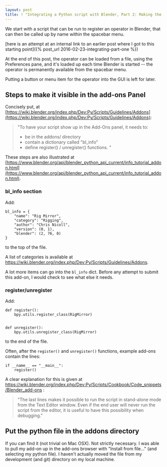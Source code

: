 ```yaml
---
layout: post
title: ! "Integrating a Python script with Blender, Part 2: Making the operator script into an addon"
---
```



We start with a script that can be run to register an operator in Blender, that can then be called up by name within the spacebar menu.

[here is an attempt at an internal link to an earlier post where I got to this starting point]({% post_url 2016-02-23-integrating-part-one %})

At the end of this post, the operator can be loaded from a file, using the Preferences pane, and it's loaded up each time Blender is started -- the operator is permanently available from the spacebar menu.

Putting a button or menu item for the operator into the GUI is left for later.

## Steps to make it visible in the add-ons Panel

Concisely put, at
[https://wiki.blender.org/index.php/Dev:Py/Scripts/Guidelines/Addons](https://wiki.blender.org/index.php/Dev:Py/Scripts/Guidelines/Addons):

>"To have your script show up in the Add-Ons panel, it needs to:
>
>    * be in the addons/ directory
>    * contain a dictionary called "bl_info"
>    * define register() / unregister() functions. "

These steps are also illustrated at [https://www.blender.org/api/blender_python_api_current/info_tutorial_addon.html](https://www.blender.org/api/blender_python_api_current/info_tutorial_addon.html).

### bl_info section

Add:

```
bl_info = {
    "name": "Rig Mirror",
    "category": "Rigging",
    "author": "Chris Nicoll",
    "version": (0, 1),
    "blender": (2, 76, 0)
}
```

to the top of the file.

A list of categories is available at https://wiki.blender.org/index.php/Dev:Py/Scripts/Guidelines/Addons.

A lot more items can go into the `bl_info` dict. Before any attempt to submit this add-on, I would check to see what else it needs.

### register/unregister

Add:

```
def register():
    bpy.utils.register_class(RigMirror)


def unregister():
    bpy.utils.unregister_class(RigMirror)
```
to the end of the file.

Often, after the `register()` and `unregister()` functions, example add-ons contain the lines:

```
if __name__ == "__main__":
    register()
```

A clear explanation for this is given at  https://wiki.blender.org/index.php/Dev:Py/Scripts/Cookbook/Code_snippets/Blender_add-ons :

> "The last lines makes it possible to run the script in stand-alone mode from the Text Editor window. Even if the end user will never run the script from the editor, it is useful to have this possibility when debugging."

## Put the python file in the addons directory

If you can find it (not trivial on Mac OSX). Not strictly necessary. I was able to pull my add-on up in the add-ons browser with "Install from file..." (and selecting my python file). I haven't actually moved the file from my development (and git) directory on my local machine.
